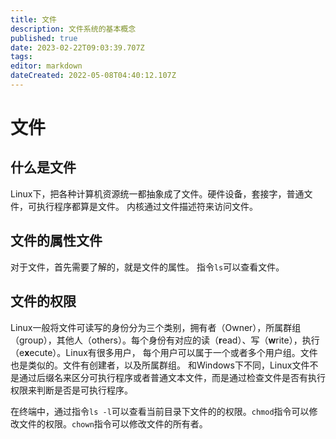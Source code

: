 ```yaml
---
title: 文件
description: 文件系统的基本概念
published: true
date: 2023-02-22T09:03:39.707Z
tags: 
editor: markdown
dateCreated: 2022-05-08T04:40:12.107Z
---
```


# 文件

## 什么是文件

Linux下，把各种计算机资源统一都抽象成了文件。硬件设备，套接字，普通文件，可执行程序都算是文件。 内核通过文件描述符来访问文件。

## 文件的属性文件

对于文件，首先需要了解的，就是文件的属性。 指令`ls`可以查看文件。

## 文件的权限

Linux一般将文件可读写的身份分为三个类别，拥有者（Owner），所属群组（group），其他人（others）。每个身份有对应的读（**r**ead）、写（**w**rite），执行（e**x**ecute）。Linux有很多用户， 每个用户可以属于一个或者多个用户组。文件也是类似的。文件有创建者，以及所属群组。 和Windows下不同，Linux文件不是通过后缀名来区分可执行程序或者普通文本文件，而是通过检查文件是否有执行权限来判断是否是可执行程序。

在终端中，通过指令`ls -l`可以查看当前目录下文件的的权限。`chmod`指令可以修改文件的权限。`chown`指令可以修改文件的所有者。

